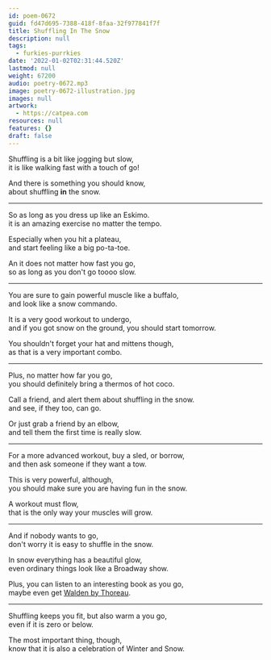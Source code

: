 ```yaml
---
id: poem-0672
guid: fd47d695-7388-418f-8faa-32f977841f7f
title: Shuffling In The Snow
description: null
tags:
  - furkies-purrkies
date: '2022-01-02T02:31:44.520Z'
lastmod: null
weight: 67200
audio: poetry-0672.mp3
image: poetry-0672-illustration.jpg
images: null
artwork:
  - https://catpea.com
resources: null
features: {}
draft: false
---
```


Shuffling is a bit like jogging but slow,\
it is like walking fast with a touch of go!

And there is something you should know,\
about shuffling **in** the snow.

---

So as long as you dress up like an Eskimo.\
it is an amazing exercise no matter the tempo.

Especially when you hit a plateau,\
and start feeling like a big po-ta-toe.

An it does not matter how fast you go,\
so as long as you don't go toooo slow.

---

You are sure to gain powerful muscle like a buffalo,\
and look like a snow commando.

It is a very good workout to undergo,\
and if you got snow on the ground, you should start tomorrow.

You shouldn't forget your hat and mittens though,\
as that is a very important combo.

---

Plus, no matter how far you go,\
you should definitely bring a thermos of hot coco.

Call a friend, and alert them about shuffling in the snow.\
and see, if they too, can go.

Or just grab a friend by an elbow,\
and tell them the first time is really slow.

---

For a more advanced workout, buy a sled, or borrow,\
and then ask someone if they want a tow.

This is very powerful, although,\
you should make sure you are having fun in the snow.

A workout must flow,\
that is the only way your muscles will grow.

---

And if nobody wants to go,\
don't worry it is easy to shuffle in the snow.

In snow everything has a beautiful glow,\
even ordinary things look like a Broadway show.

Plus, you can listen to an interesting book as you go,\
maybe even get [Walden by Thoreau](https://librivox.org/walden-by-henry-david-thoreau).

---

Shuffling keeps you fit, but also warm a you go,\
even if it is zero or below.

The most important thing, though,\
know that it is also a celebration of Winter and Snow.
